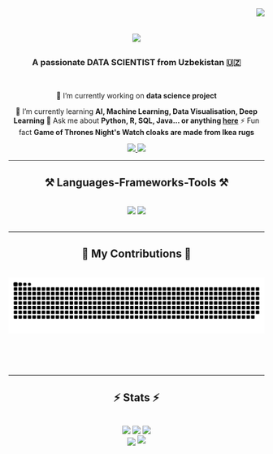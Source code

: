 <img align="right" src="https://visitor-badge.laobi.icu/badge?page_id=nodirjonDXB.nodirjonDXB" />
<h1 align="center">
    <img src="https://readme-typing-svg.herokuapp.com/?font=Righteous&size=35&center=true&vCenter=true&width=500&height=70&duration=4000&lines=Hi+There!+👋;+I'm+Nodirjon+Khomidov!;" />
</h1>

<h3 align="center">A passionate DATA SCIENTIST from Uzbekistan 🇺🇿 </h3>
<br/>
<div align="center">
 
 🔭 I’m currently working on **data science project**
 
 🌱 I’m currently learning **AI, Machine Learning, Data Visualisation, Deep Learning**
 💬 Ask me about **Python, R, SQL, Java... or anything [here](https://github.com/nodirjonDXB)**
 ⚡ Fun fact **Game of Thrones Night's Watch cloaks are made from Ikea rugs**
 
 </div>

 <div align="center"> 
  <a href="mailto:nkhomidov173@gmail.com">
    <img src="https://img.shields.io/badge/Gmail-333333?style=for-the-badge&logo=gmail&logoColor=red" />
  </a>
  <a href="linkedin.com/in/nodirjon-khomidov-108bb3167" target="_blank">
    <img src="https://img.shields.io/badge/LinkedIn-0077B5?style=for-the-badge&logo=linkedin&logoColor=white" target="_blank" />
  </a>
   
</div>

 <hr/>
 
<h2 align="center">⚒️ Languages-Frameworks-Tools ⚒️</h2>
<br/>
<div align="center">
    <img src="https://skillicons.dev/icons?i=react,bootstrap,mui,html,css,vscode,github,figma,tailwind,git,r" />
    <img src="https://skillicons.dev/icons?i=nodejs,python,javascript,typescript,express,firebase,mongodb,c,java,nextjs,mysql,flask" /><br>
</div>
<br/>
<hr/>

<div align="center">
  <h2>🐍 My Contributions 🐍</h2>
  <br>
  <img alt="snake eating my contributions" src="https://raw.githubusercontent.com/salesp07/salesp07/output/github-contribution-grid-snake.svg" />
  
  <br/><br/><br/>
</div>
<hr/>

<h2 align="center">⚡ Stats ⚡</h2>
<br>
<div align=center>
  <img width=390 src="https://streak-stats.demolab.com/?user=nodirjonDXB&count_private=true&theme=react&border_radius=10"/>
  <img width=390 src="https://github-readme-streak-stats-nodirjonDXB.vercel.app/?user=nodirjonDXB&count_private=true&theme=react&border_radius=10"/>
  <img width=390 src="https://github-readme-stats-salesp07.vercel.app/api?username=nodirjonDXB&count_private=true&show_icons=true&theme=react&rank_icon=github&border_radius=10"/>
  <br/>
  <img width=325 align="center" src="https://stats.app/api/top-langs/?username=nodirjonDXB&hide=HTML&langs_count=8&layout=compact&theme=react&border_radius=10&size_weight=0.5&count_weight=0.5&/>
</div>

<br/><br/>
<hr/>
<h3 align="center">
    <img src="https://readme-typing-svg.herokuapp.com/?font=Righteous&size=25&center=true&vCenter=true&width=500&height=70&duration=4000&lines=Thanks+for+visiting!+✌️;+Shoot+me+a+message+on+Linkedin!;I'm+always+down+to+collab+:)">
</h3>
<br/>

<!---
nodirjonDXB/nodirjonDXB is a ✨ special ✨ repository because its `README.md` (this file) appears on your GitHub profile.
You can click the Preview link to take a look at your changes.
--->
